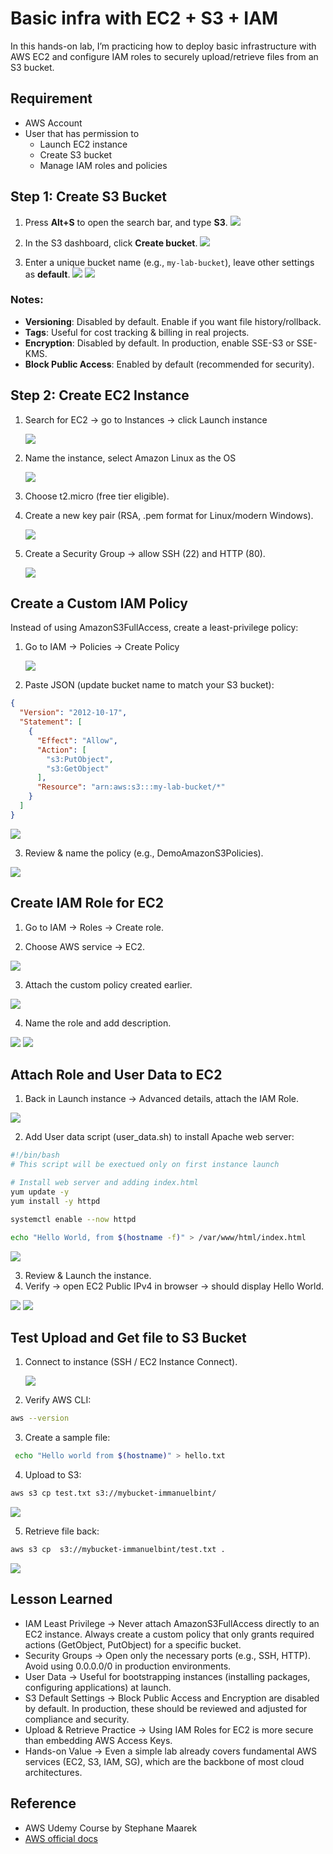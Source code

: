 # Basic infra with EC2 + S3 + IAM

In this hands-on lab, I’m practicing how to deploy basic infrastructure with AWS EC2 and configure IAM roles to securely upload/retrieve files from an S3 bucket.

## Requirement
- AWS Account
- User that has permission to
    - Launch EC2 instance
    - Create S3 bucket
    - Manage IAM roles and policies

## Step 1: Create S3 Bucket

1. Press **Alt+S** to open the search bar, and type **S3**.
   ![](resources/search-s3.png)

2. In the S3 dashboard, click **Create bucket**.
   ![](resources/s3-dashboard.png)

3. Enter a unique bucket name (e.g., `my-lab-bucket`), leave other settings as **default**.
   ![](resources/create-bucket.png)
   ![](resources/bucket-created.png)

### Notes:
- **Versioning**: Disabled by default. Enable if you want file history/rollback.
- **Tags**: Useful for cost tracking & billing in real projects.
- **Encryption**: Disabled by default. In production, enable SSE-S3 or SSE-KMS.
- **Block Public Access**: Enabled by default (recommended for security).

## Step 2: Create EC2 Instance

1. Search for EC2 → go to Instances → click Launch instance

    ![](resources/instance-section.png)

2. Name the instance, select Amazon Linux as the OS

    ![](resources/launch-instance.png)

3. Choose t2.micro (free tier eligible).
4. Create a new key pair (RSA, .pem format for Linux/modern Windows).

    ![](resources/keypair.png)

6. Create a Security Group → allow SSH (22) and HTTP (80).

    ![](resources/sec-groups.png)

## Create a Custom IAM Policy

Instead of using AmazonS3FullAccess, create a least-privilege policy:

1. Go to IAM -> Policies -> Create Policy

    ![](resources/create-new-policy.png)

2. Paste JSON (update bucket name to match your S3 bucket):

```json
{
  "Version": "2012-10-17",
  "Statement": [
    {
      "Effect": "Allow",
      "Action": [
        "s3:PutObject",
        "s3:GetObject"
      ],
      "Resource": "arn:aws:s3:::my-lab-bucket/*"
    }
  ]
}
```

![](resources/create-policy.png)

3. Review & name the policy (e.g., DemoAmazonS3Policies).

![](resources/review-policy.png)


## Create IAM Role for EC2

1. Go to IAM → Roles → Create role.

2. Choose AWS service → EC2.

![](resources/role-aws-service.png)

3. Attach the custom policy created earlier.

![](resources/create-new-role.png)

4. Name the role and add description.

![](resources/name-roles.png)
![](resources/name-roles2.png)

## Attach Role and User Data to EC2

1. Back in Launch instance → Advanced details, attach the IAM Role.

![](resources/attach-roles.png)

2. Add User data script (user_data.sh) to install Apache web server:

```bash
#!/bin/bash
# This script will be exectued only on first instance launch

# Install web server and adding index.html
yum update -y
yum install -y httpd

systemctl enable --now httpd

echo "Hello World, from $(hostname -f)" > /var/www/html/index.html
```

![](resources/userdata.png)

3. Review & Launch the instance.
4. Verify → open EC2 Public IPv4 in browser → should display Hello World.

![](resources/ec2-success.png)
![](resources/httpd-check.png)

## Test Upload and Get file to S3 Bucket

1. Connect to instance (SSH / EC2 Instance Connect).

    ![](resources/ec2-connect.png)

2. Verify AWS CLI:

```bash
aws --version
```

3. Create a sample file:

```bash
 echo "Hello world from $(hostname)" > hello.txt
```

4. Upload to S3:

```bash
aws s3 cp test.txt s3://mybucket-immanuelbint/
```

![](resources/upload-files3.png)

5. Retrieve file back:

```bash
aws s3 cp  s3://mybucket-immanuelbint/test.txt .
```

![](resources/getfile-s3.png)

## Lesson Learned

- IAM Least Privilege → Never attach AmazonS3FullAccess directly to an EC2 instance. Always create a custom policy that only grants required actions (GetObject, PutObject) for a specific bucket.
- Security Groups → Open only the necessary ports (e.g., SSH, HTTP). Avoid using 0.0.0.0/0 in production environments.
- User Data → Useful for bootstrapping instances (installing packages, configuring applications) at launch.
- S3 Default Settings → Block Public Access and Encryption are disabled by default. In production, these should be reviewed and adjusted for compliance and security.
- Upload & Retrieve Practice → Using IAM Roles for EC2 is more secure than embedding AWS Access Keys.
- Hands-on Value → Even a simple lab already covers fundamental AWS services (EC2, S3, IAM, SG), which are the backbone of most cloud architectures.

## Reference

- AWS Udemy Course by Stephane Maarek
- [AWS official docs](https://docs.aws.amazon.com/AWSEC2/latest/UserGuide/EC2_GetStarted.html)